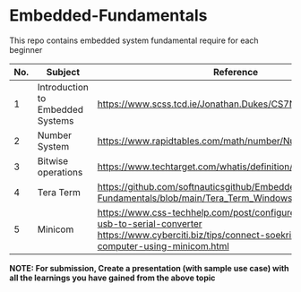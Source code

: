 # Embedded-Fundamentals
This repo contains embedded system fundamental require for each beginner

| No.| Subject | Reference|
| -- |------------------| -----------|
|1|Introduction to Embedded Systems| https://www.scss.tcd.ie/Jonathan.Dukes/CS7NS2/fundamentals/ |3 days|
|2|Number System| https://www.rapidtables.com/math/number/Numeral_system.html |3 days|
|3|Bitwise operations| https://www.techtarget.com/whatis/definition/bitwise |3 days|
|4|Tera Term| https://github.com/softnauticsgithub/Embedded-Fundamentals/blob/main/Tera_Term_Windows.pdf |3 days|
|5|Minicom| https://www.css-techhelp.com/post/configure-minicom-for-a-usb-to-serial-converter <br/> https://www.cyberciti.biz/tips/connect-soekris-single-board-computer-using-minicom.html |3 days|


<b>NOTE: For submission, Create a presentation (with sample use case) with all the learnings you have gained from the above topic</b>
